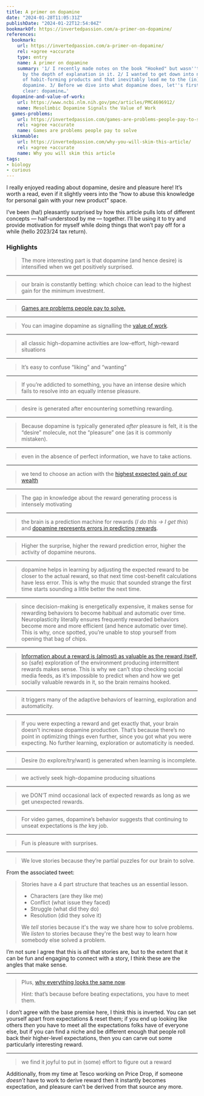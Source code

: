 ```yaml
---
title: A primer on dopamine
date: "2024-01-28T11:05:31Z"
publishDate: "2024-01-22T12:54:04Z"
bookmarkOf: https://invertedpassion.com/a-primer-on-dopamine/
references:
  bookmark:
    url: https://invertedpassion.com/a-primer-on-dopamine/
    rel: +agree +accurate
    type: entry
    name: A primer on dopamine
    summary: '1/ I recently made notes on the book "Hooked" but wasn''t satisfied
      by the depth of explanation in it. 2/ I wanted to get down into neuroscience
      of habit-forming products and that inevitably lead me to the (in)famous neurotransmitter
      dopamine. 3/ Before we dive into what dopamine does, let''s first make one thing
      clear: dopamine…'
  dopamine-and-value-of-work:
    url: https://www.ncbi.nlm.nih.gov/pmc/articles/PMC4696912/
    name: Mesolimbic Dopamine Signals the Value of Work
  games-problems:
    url: https://invertedpassion.com/games-are-problems-people-pay-to-solve/
    rel: +agree +accurate
    name: Games are problems people pay to solve
  skimmable:
    url: https://invertedpassion.com/why-you-will-skim-this-article/
    rel: +agree +accurate
    name: Why you will skim this article
tags:
- biology
- curious
---
```


I really enjoyed reading about dopamine, desire and pleasure here! It’s worth a read, even if it slightly veers into the “how to abuse this knowledge for personal gain with your new product” space.

I’ve been (ha!) pleasantly surprised by how this article pulls lots of different concepts — half-understood by me — together. I’ll be using it to try and provide motivation for myself while doing things that won’t pay off for a while (hello 2023/24 tax return).

### Highlights

> The more interesting part is that dopamine (and hence desire) is intensified when we get positively surprised.

---

> our brain is constantly betting: which choice can lead to the highest gain for the minimum investment.

---

> [Games are problems people pay to solve.](https://invertedpassion.com/games-are-problems-people-pay-to-solve/)

---

> You can imagine dopamine as signalling the [value of work](https://www.ncbi.nlm.nih.gov/pmc/articles/PMC4696912/).

---

> all classic high-dopamine activities are low-effort, high-reward situations

---

> It’s easy to confuse “liking” and “wanting”

---

> If you’re addicted to something, you have an intense desire which fails to resolve into an equally intense pleasure.

---

> desire is generated after encountering something rewarding.

---

> Because dopamine is typically generated _after_ pleasure is felt, it is the “desire” molecule, not the “pleasure” one (as it is commonly mistaken).

---

> even in the absence of perfect information, we have to take actions.

---

> we tend to choose an action with the [highest expected gain of our wealth](https://www.frontiersin.org/articles/10.3389/fnint.2018.00006/full)

---

> The gap in knowledge about the reward generating process is intensely motivating

---

> the brain is a prediction machine for rewards (_I do this -> I get this_) and [dopamine represents errors in predicting rewards](https://www.ncbi.nlm.nih.gov/pmc/articles/PMC4826767/).

---

> Higher the surprise, higher the reward prediction error, higher the activity of dopamine neurons.

---

> dopamine helps in learning by adjusting the expected reward to be closer to the actual reward, so that next time cost-benefit calculations have less error. This is why the music that sounded strange the first time starts sounding a little better the next time.

---

> since decision-making is energetically expensive, it makes sense for rewarding behaviors to become habitual and automatic over time. Neuroplasticity literally ensures frequently rewarded behaviors become more and more efficient (and hence automatic over time). This is why, once spotted, you’re unable to stop yourself from opening that bag of chips.

---

> [Information about a reward is (almost) as valuable as the reward itself,](https://www.ncbi.nlm.nih.gov/pmc/articles/PMC4635443/) so (safe) exploration of the environment producing intermittent rewards makes sense. This is why we can’t stop checking social media feeds, as it’s impossible to predict when and how we get socially valuable rewards in it, so the brain remains hooked.

---

> it triggers many of the adaptive behaviors of learning, exploration and automaticity.

---

> If you were expecting a reward and get exactly that, your brain doesn’t increase dopamine production. That’s because there’s no point in optimizing things even further, since you got what you were expecting. No further learning, exploration or automaticity is needed.

---

> Desire (to explore/try/want) is generated when learning is incomplete.

---

> we actively seek high-dopamine producing situations

---

> we DON’T mind occasional lack of expected rewards as long as we get unexpected rewards.

---

> For video games, dopamine’s behavior suggests that continuing to unseat expectations is _the_ key job.

---

> Fun is pleasure with surprises.

---

> We love stories because they’re partial puzzles for our brain to solve.

From the associated tweet:

> Stories have a 4 part structure that teaches us an essential lesson.
>
> - Characters (are they like me)
> - Conflict (what issue they faced)
> - Struggle (what did they do)
> - Resolution (did they solve it)
>
> We _tell_ stories because it's the way we share how to solve problems.
> We _listen_ to stories because they're the best way to learn how somebody else solved a problem.

I’m not sure I agree that this is _all_ that stories are, but to the extent that it can be fun and engaging to connect with a story, I think these are the angles that make sense.

---

> Plus, [why everything looks the same now](https://invertedpassion.com/why-you-will-skim-this-article/).
> 
> Hint: that’s because before beating expectations, you have to meet them.

I don’t agree with the base premise here, I think this is inverted. You can set yourself apart from expectations & reset them; if you end up looking like others _then_ you have to meet all the expectations folks have of everyone else, but if you can find a niche and be different enough that people roll back their higher-level expectations, then you can carve out some particularly interesting reward.

---

> we find it joyful to put in (some) effort to figure out a reward

Additionally, from my time at Tesco working on Price Drop, if someone _doesn’t_ have to work to derive reward then it instantly becomes expectation, and pleasure can’t be derived from that source any more.
